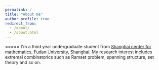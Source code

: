 ```yaml
---
permalink: /
title: "About me"
author_profile: true
redirect_from: 
  - /about/
  - /about.html
---
```


=====
I'm a third year undergraduate student from [Shanghai center for mathematics](https://icse.uestc.edu.cn/), [Fudan University, Shanghai](https://uestc.edu.cn/). My research interest includes extremal combinatorics such as Ramset problem, spanning structure, set theory and so on.

